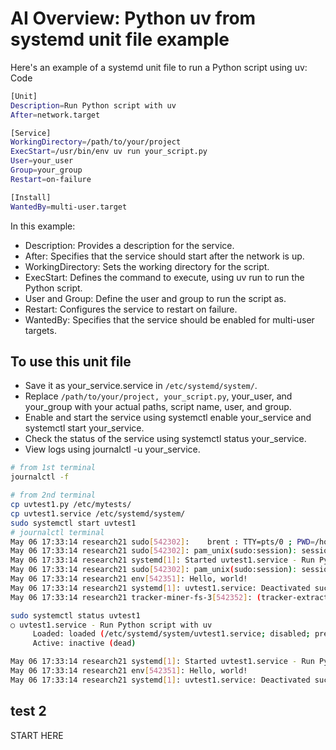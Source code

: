 # AI Overview: Python uv from systemd unit file example

Here's an example of a systemd unit file to run a Python script using uv:
Code

```bash
[Unit]
Description=Run Python script with uv
After=network.target

[Service]
WorkingDirectory=/path/to/your/project
ExecStart=/usr/bin/env uv run your_script.py
User=your_user
Group=your_group
Restart=on-failure

[Install]
WantedBy=multi-user.target
```

In this example:

- Description: Provides a description for the service.
- After: Specifies that the service should start after the network is up.
- WorkingDirectory: Sets the working directory for the script.
- ExecStart: Defines the command to execute, using uv run to run the Python script.
- User and Group: Define the user and group to run the script as.
- Restart: Configures the service to restart on failure.
- WantedBy: Specifies that the service should be enabled for multi-user targets.

## To use this unit file

- Save it as your_service.service in `/etc/systemd/system/`.
- Replace `/path/to/your/project, your_script.py`, your_user, and your_group with your actual paths, script name, user, and group.
- Enable and start the service using systemctl enable your_service and  systemctl start your_service.
- Check the status of the service using systemctl status your_service.
- View logs using journalctl -u your_service.

```bash
# from 1st terminal
journalctl -f

# from 2nd terminal
cp uvtest1.py /etc/mytests/
cp uvtest1.service /etc/systemd/system/
sudo systemctl start uvtest1
# journalctl terminal
May 06 17:33:14 research21 sudo[542302]:    brent : TTY=pts/0 ; PWD=/home/brent/src/repsys/research/m_z/systemd/uv ; USER=root ; COMMAND=/usr/bin/systemctl start uvtest1
May 06 17:33:14 research21 sudo[542302]: pam_unix(sudo:session): session opened for user root(uid=0) by brent(uid=1000)
May 06 17:33:14 research21 systemd[1]: Started uvtest1.service - Run Python script with uv.
May 06 17:33:14 research21 sudo[542302]: pam_unix(sudo:session): session closed for user root
May 06 17:33:14 research21 env[542351]: Hello, world!
May 06 17:33:14 research21 systemd[1]: uvtest1.service: Deactivated successfully.
May 06 17:33:14 research21 tracker-miner-fs-3[542352]: (tracker-extract-3:542352): GLib-GIO-WARNING **: 17:33:14.969: Error creating IO channel for /proc/self/mountinfo: Invalid argument (g-io-error-quark, 13)

sudo systemctl status uvtest1
○ uvtest1.service - Run Python script with uv
     Loaded: loaded (/etc/systemd/system/uvtest1.service; disabled; preset: enabled)
     Active: inactive (dead)

May 06 17:33:14 research21 systemd[1]: Started uvtest1.service - Run Python script with uv.
May 06 17:33:14 research21 env[542351]: Hello, world!
May 06 17:33:14 research21 systemd[1]: uvtest1.service: Deactivated successfully.
```

## test 2

START HERE
